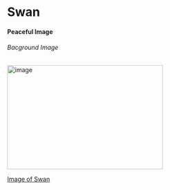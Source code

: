 # Swan
#### Peaceful Image
###### Bacground Image

<img width="360" height="240" alt="image" src="https://github.com/user-attachments/assets/db2bcf45-784f-4a6e-9039-0e7de40c35f9" />

[Image of Swan](https://stock.adobe.com/images/swan-isolated-on-black-lake-background/1705806778)

